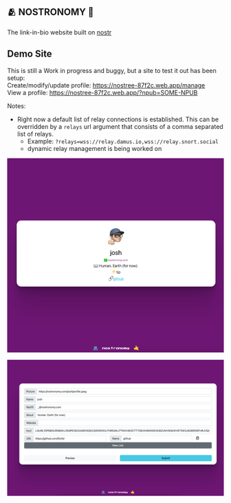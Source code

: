 ## 🫂 NOSTRONOMY 🤙

The link-in-bio website built on [nostr](https://github.com/nostr-protocol)


## Demo Site
This is still a Work in progress and buggy, but a site to test it out has been setup:
<br/>
Create/modify/update profile: https://nostree-87f2c.web.app/manage
<br/>
View a profile: https://nostree-87f2c.web.app/?npub=SOME-NPUB
<br/>

Notes:
* Right now a default list of relay connections is established. This can be overridden by a `relays` url argument that consists of a comma separated list of relays.
    * Example: `?relays=wss://relay.damus.io,wss://relay.snort.social`
    * dynamic relay management is being worked on

![Nostronomy](demo.png "Nostronomy")

![Manage](manage.png "Nostronomy")
